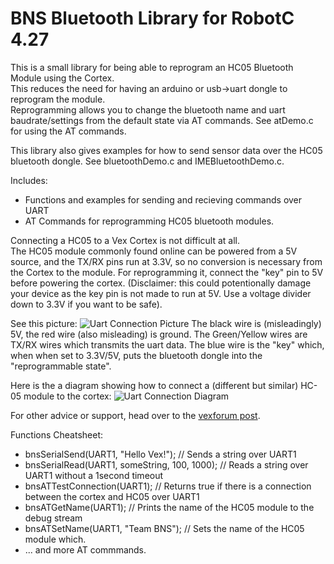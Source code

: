 # BNS Bluetooth Library for RobotC 4.27

This is a small library for being able to reprogram an HC05 Bluetooth Module using the Cortex.  
This reduces the need for having an arduino or usb->uart dongle to reprogram the module.  
Reprogramming allows you to change the bluetooth name and uart baudrate/settings from the default state via AT commands.  See atDemo.c for using the AT commands. 

This library also gives examples for how to send sensor data over the HC05 bluetooth dongle.  See bluetoothDemo.c and IMEBluetoothDemo.c.

Includes:
  * Functions and examples for sending and recieving commands over UART
  * AT Commands for reprogramming HC05 bluetooth modules.  
  
Connecting a HC05 to a Vex Cortex is not difficult at all.  
The HC05 module commonly found online can be powered from a 5V source, and the TX/RX pins run at 3.3V, so no conversion is necessary from the Cortex to the module.
For reprogramming it, connect the "key" pin to 5V before powering the cortex. (Disclaimer: this could potentionally damage your device as the key pin is not made to run at 5V.  Use a voltage divider down to 3.3V if you want to be safe). 

See this picture: ![Uart Connection Picture](http://www.vexforum.com/index.php/attachment/56464da80e15c_IMG_4011.JPG)
The black wire is (misleadingly) 5V, the red wire (also misleading) is ground.  The Green/Yellow wires are TX/RX wires which transmits the uart data.  The blue wire is the "key" which, when when set to 3.3V/5V, puts the bluetooth dongle into the "reprogrammable state".

Here is the a diagram showing how to connect a (different but similar) HC-05 module to the cortex:
![Uart Connection Diagram](http://www.vexforum.com/index.php/attachment/56464da80f24e_Pinout_HC05.jpg)

For other advice or support, head over to the [vexforum post](http://www.vexforum.com/index.php/14783-bnsbluetooth-robotc-library-for-the-hc-05/0).

Functions Cheatsheet: 
 * bnsSerialSend(UART1, "Hello Vex!"); // Sends a string over UART1
 * bnsSerialRead(UART1, someString, 100, 1000); // Reads a string over UART1 without a 1second timeout
 * bnsATTestConnection(UART1); // Returns true if there is a connection between the cortex and HC05 over UART1
 * bnsATGetName(UART1); // Prints the name of the HC05 module to the debug stream
 * bnsATSetName(UART1, "Team BNS"); // Sets the name of the HC05 module which.
 * ... and more AT commmands. 
